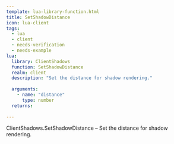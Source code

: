 ```yaml
---
template: lua-library-function.html
title: SetShadowDistance
icon: lua-client
tags:
  - lua
  - client
  - needs-verification
  - needs-example
lua:
  library: ClientShadows
  function: SetShadowDistance
  realm: client
  description: "Set the distance for shadow rendering."
  
  arguments:
    - name: "distance"
      type: number
  returns:
    
---
```


<div class="lua__search__keywords">
ClientShadows.SetShadowDistance &#x2013; Set the distance for shadow rendering.
</div>
